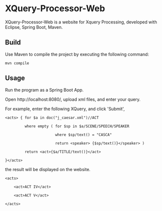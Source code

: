 # XQuery-Processor-Web
XQuery-Processor-Web is a website for Xquery Processing, developed with Eclipse, Spring Boot, Maven.

## Build
Use Maven to compile the project by executing the following command:
```
mvn compile
```
## Usage
Run the program as a Spring Boot App.

Open http://localhost:8080/, upload xml files, and enter your query.

For example, enter the following XQuery, and click 'Submit',

```
<acts> { for $a in doc("j_caesar.xml")//ACT

         where empty ( for $sp in $a/SCENE/SPEECH/SPEAKER
           
                       where $sp/text() = "CASCA" 
                            
                       return <speaker> {$sp/text()}</speaker> )
                            
         return <act>{$a/TITLE/text()}</act>
           
}</acts>
```

the result will be displayed on the website.
```
<acts>

    <act>ACT IV</act>
  
    <act>ACT V</act>
  
</acts>
```
